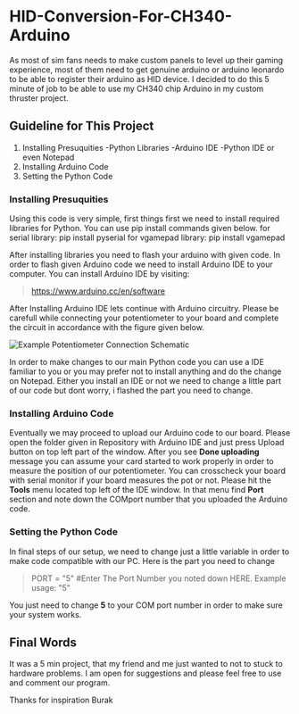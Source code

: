 # HID-Conversion-For-CH340-Arduino
As most of sim fans needs to make custom panels to level up their gaming experience, most of them need to get genuine arduino or arduino leonardo to be able to register their arduino as HID device. I decided to do this 5 minute of job to be able to use my CH340 chip Arduino in my custom thruster project. 
## Guideline for This Project
1. Installing Presuquities
   -Python Libraries
   -Arduino IDE
   -Python IDE or even Notepad
2. Installing Arduino Code
3. Setting the Python Code


### Installing Presuquities
Using this code is very simple, first things first we need to install required libraries for Python. You can use pip install commands given below.
for serial library:
                    pip install pyserial
for vgamepad library:
                    pip install vgamepad

After installing libraries you need to flash your arduino with given code. In order to flash given Arduino code we need to install Arduino IDE to your computer. You can install Arduino IDE by visiting:
>https://www.arduino.cc/en/software

After Installing Arduino IDE lets continue with Arduino circuitry. Please be carefull while connecting your potentiometer to your board and complete the circuit in accordance with the figure given below.

![Example Potentiometer Connection Schematic](https://user-images.githubusercontent.com/57843246/212181727-73cf8283-2da3-4b1c-a641-dd688abbad49.png)


In order to make changes to our main Python code you can use a IDE familiar to you or you may prefer not to install anything and do the change on Notepad. Either you install an IDE or not we need to change a little part of our code but dont worry, i flashed the part you need to change.


### Installing Arduino Code

Eventually we may proceed to upload our Arduino code to our board. Please open the folder given in Repository with Arduino IDE and just press Upload button on top left part of the window. After you see **Done uploading** message you can assume your card started to work properly in order to measure the position of our potentiometer. You can crosscheck your board with serial monitor if your board measures the pot or not. Please hit the **Tools** menu located top left of the IDE window. In that menu find **Port** section and note down the COMport number that you uploaded the Arduino code.

### Setting the Python Code

In final steps of our setup, we need to change just a little variable in order to make code compatible with our PC. 
Here is the part you need to change
>PORT = "5" #Enter The Port Number you noted down HERE. Example usage: "5"

You just need to change **5** to your COM port number in order to make sure your system works. 

## Final Words

It was a 5 min project, that my friend and me just wanted to not to stuck to hardware problems. I am open for suggestions and please feel free to use and comment our program. 

Thanks for inspiration Burak
